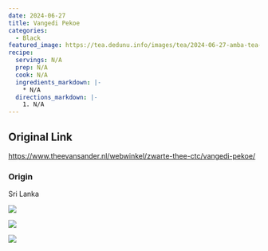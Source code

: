 ```yaml
---
date: 2024-06-27
title: Vangedi Pekoe
categories:
  - Black
featured_image: https://tea.dedunu.info/images/tea/2024-06-27-amba-tea-vangedi-pekoe-1.jpeg
recipe:
  servings: N/A
  prep: N/A
  cook: N/A
  ingredients_markdown: |-
    * N/A
  directions_markdown: |-
    1. N/A
---
```


## Original Link

<https://www.theevansander.nl/webwinkel/zwarte-thee-ctc/vangedi-pekoe/>

### Origin

Sri Lanka

![](https://tea.dedunu.info/images/tea/2024-06-27-amba-tea-vangedi-pekoe-2.jpeg)

![](https://tea.dedunu.info/images/tea/2024-06-27-amba-tea-vangedi-pekoe-3.jpeg)

![](https://tea.dedunu.info/images/tea/2024-06-27-amba-tea-vangedi-pekoe-4.jpeg)
